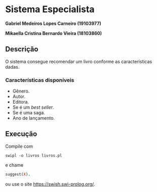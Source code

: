 # Sistema Especialista

**Gabriel Medeiros Lopes Carneiro (19103977)**

**Mikaella Cristina Bernardo Vieira (18103860)**

## Descrição

O sistema consegue recomendar um livro conforme as características dadas.

### Características disponíveis

- Gênero.
- Autor.
- Editora.
- Se é um _best seller_.
- Se é uma saga.
- Ano de lançamento.

## Execução

Compile com
```
swipl -o livros livros.pl
```

e chame 
```prolog
suggest(X).
```

ou use o site https://swish.swi-prolog.org/.
